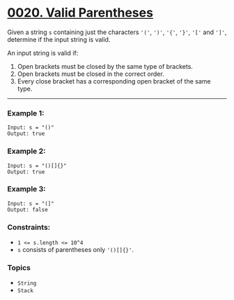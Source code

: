 # [0020. Valid Parentheses](https://leetcode.com/problems/valid-parentheses/ "The LeetCode list")

Given a string `s` containing just the characters `'('`, `')'`, `'{'`, `'}'`, `'['` and `']'`, determine if the input string is valid.

An input string is valid if:

1. Open brackets must be closed by the same type of brackets.
2. Open brackets must be closed in the correct order.
3. Every close bracket has a corresponding open bracket of the same type.

---

### Example 1:
```
Input: s = "()"
Output: true
```

### Example 2:
```
Input: s = "()[]{}"
Output: true
```

### Example 3:
```
Input: s = "(]"
Output: false
```

### Constraints:

* `1 <= s.length <= 10^4`
* `s` consists of parentheses only `'()[]{}'`.

### Topics

* `String` 
* `Stack`
